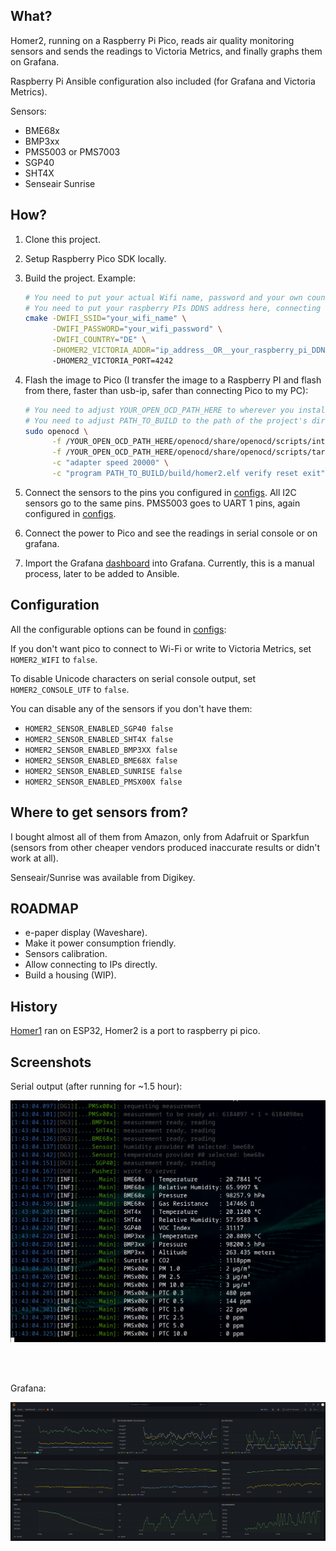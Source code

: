## What?

Homer2, running on a Raspberry Pi Pico, reads air quality monitoring sensors and sends 
the readings to Victoria Metrics, and finally graphs them on Grafana.

Raspberry Pi Ansible configuration also included (for Grafana and Victoria Metrics).

Sensors:

- BME68x
- BMP3xx
- PMS5003 or PMS7003
- SGP40
- SHT4X
- Senseair Sunrise

## How?

1. Clone this project.
2. Setup Raspberry Pico SDK locally.
3. Build the project. Example:

   ```bash
   # You need to put your actual Wifi name, password and your own country code here.
   # You need to put your raspberry PIs DDNS address here, connecting directly to IPs is planned.
   cmake -DWIFI_SSID="your_wifi_name" \
         -DWIFI_PASSWORD="your_wifi_password" \
         -DWIFI_COUNTRY="DE" \
         -DHOMER2_VICTORIA_ADDR="ip_address__OR__your_raspberry_pi_DDNS_address"
         -DHOMER2_VICTORIA_PORT=4242
   ```
4. Flash the image to Pico (I transfer the image to a Raspberry PI and flash from there,
   faster than usb-ip, safer than connecting Pico to my PC):

   ```bash
   # You need to adjust YOUR_OPEN_OCD_PATH_HERE to wherever you installed openocd.
   # You need to adjust PATH_TO_BUILD to the path of the project's directory.
   sudo openocd \
         -f /YOUR_OPEN_OCD_PATH_HERE/openocd/share/openocd/scripts/interface/cmsis-dap.cfg \
         -f /YOUR_OPEN_OCD_PATH_HERE/openocd/share/openocd/scripts/target/rp2040.cfg \
         -c "adapter speed 20000" \
         -c "program PATH_TO_BUILD/build/homer2.elf verify reset exit"
   ```

5. Connect the sensors to the pins you configured in [configs](./src/homer2_config.h.in).
   All I2C sensors go to the same pins. PMS5003 goes to UART 1 pins, again configured
   in [configs](./src/homer2_config.h.in).
6. Connect the power to Pico and see the readings in serial console or on
   grafana.
7. Import the Grafana [dashboard](./rpi/homer2_grafana_dashboard.json) into Grafana. Currently,
   this is a manual process, later to be added to Ansible.

## Configuration 

All the configurable options can be found in [configs](./src/homer2_config.h.in):

If you don't want pico to connect to Wi-Fi or write to Victoria Metrics,
set `HOMER2_WIFI` to `false`.<br>

To disable Unicode characters on serial console output,
set `HOMER2_CONSOLE_UTF` to `false`.<br>

You can disable any of the sensors if you don't have them:
- `HOMER2_SENSOR_ENABLED_SGP40 false`
- `HOMER2_SENSOR_ENABLED_SHT4X false`
- `HOMER2_SENSOR_ENABLED_BMP3XX false`
- `HOMER2_SENSOR_ENABLED_BME68X false`
- `HOMER2_SENSOR_ENABLED_SUNRISE false`
- `HOMER2_SENSOR_ENABLED_PMSX00X false`

## Where to get sensors from?

I bought almost all of them from Amazon, only from Adafruit or Sparkfun (sensors
from other cheaper vendors produced inaccurate results or didn't work at all).

Senseair/Sunrise was available from Digikey.

## ROADMAP

- e-paper display (Waveshare).
- Make it power consumption friendly.
- Sensors calibration.
- Allow connecting to IPs directly.
- Build a housing (WIP).

## History

[Homer1](https://github.com/hkoosha/homer1) ran on ESP32, Homer2 is a port to raspberry pi pico.

## Screenshots

Serial output (after running for ~1.5 hour):
<br>

![SerialOutput](screenshots/serial.png)

<br>
<br>

Grafana:
<br>

![GrafanaDashboard](screenshots/grafana0.png)

<br>

